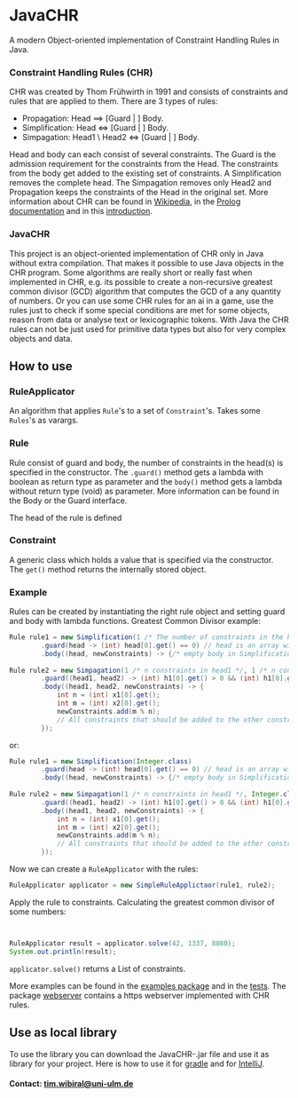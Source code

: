 # JavaCHR
A modern Object-oriented implementation of Constraint Handling Rules in Java.

### Constraint Handling Rules (CHR)
CHR was created by Thom Frühwirth in 1991 and consists of constraints and rules that are applied to them. There are 3 types of rules:

- Propagation: Head ==> \[Guard | \] Body.
- Simplification: Head <=> \[Guard | \] Body.
- Simpagation: Head1 \ Head2 <=> \[Guard | \] Body.

Head and body can each consist of several constraints. The Guard is the admission requirement for the constraints from the Head.
The constraints from the body get added to the existing set of constraints. A Simplification removes the complete head. The Simpagation removes only Head2 and Propagation keeps the constraints of the Head in the original set. 
More information about CHR can be found in [Wikipedia](https://en.wikipedia.org/wiki/Constraint_Handling_Rules), in the [Prolog documentation](https://www.swi-prolog.org/man/chr.html) and in this [introduction](https://www.informatik.uni-ulm.de/pm/fileadmin/pm/home/fruehwirth/Papers/chr-lnai08.pdf).

### JavaCHR
This project is an object-oriented implementation of CHR only in Java without extra compilation. That makes it possible to use Java objects in the CHR program.
Some algorithms are really short or really fast when implemented in CHR, e.g. its possible to create a non-recursive greatest common divisor (GCD) algorithm that computes the GCD of a any quantity of numbers. 
Or you can use some CHR rules for an ai in a game, use the rules just to check if some special conditions are met for some objects, reason from data or analyse text or lexicographic tokens.
With Java the CHR rules can not be just used for primitive data types but also for very complex objects and data.

## How to use

### RuleApplicator
An algorithm that applies ``Rule``'s to a set of ``Constraint``'s. Takes some ``Rules``'s as varargs.

### Rule
Rule consist of guard and body, the number of constraints in the head(s) is specified in the constructor.
The ``.guard()`` method gets a lambda with boolean as return type as parameter and the ``body()`` method gets a lambda 
without return type (void) as parameter. More information can be found in the Body or the Guard interface.

The head of the rule is defined 

### Constraint
A generic class which holds a value that is specified via the constructor. The ``get()`` method returns the internally stored object.

### Example
Rules can be created by instantiating the right rule object and setting guard and body with lambda functions. Greatest Common Divisor example:

```java
Rule rule1 = new Simplification(1 /* The number of constraints in the head */)   
        .guard(head -> (int) head[0].get() == 0) // head is an array with constraints  
        .body((head, newConstraints) -> {/* empty body in Simplification just deletes the head */});  
 
Rule rule2 = new Simpagation(1 /* n constraints in head1 */, 1 /* n constraints in head2 */ )   
        .guard((head1, head2) -> (int) h1[0].get() > 0 && (int) h1[0].get() <= (int) h2[0].get())
        .body((head1, head2, newConstraints) -> {   
            int n = (int) x1[0].get();   
            int m = (int) x2[0].get();   
            newConstraints.add(m % n);    
            // All constraints that should be added to the other constraints are added to this list.
        });
```

or:

```java
Rule rule1 = new Simplification(Integer.class)   
        .guard(head -> (int) head[0].get() == 0) // head is an array with constraints 
        .body((head, newConstraints) -> {/* empty body in Simplification just deletes the head */});  
 
Rule rule2 = new Simpagation(1 /* n constraints in head1 */, Integer.class, Integer.class)   
        .guard((head1, head2) -> (int) h1[0].get() > 0 && (int) h1[0].get() <= (int) h2[0].get())
        .body((head1, head2, newConstraints) -> {   
            int n = (int) x1[0].get();   
            int m = (int) x2[0].get();   
            newConstraints.add(m % n);    
            // All constraints that should be added to the other constraints are added to this list.
        });
```

Now we can create a ``RuleApplicator`` with the rules:
````java
RuleApplicator applicator = new SimpleRuleApplictaor(rule1, rule2);
````

Apply the rule to constraints. Calculating the greatest common divisor of some numbers:
````java


RuleApplicator result = applicator.solve(42, 1337, 8080);
System.out.println(result);
````

``applicator.solve()`` returns a List of constraints.

More examples can be found in the [examples package](/src/main/java/javachr/examples) and in the [tests](/src/test/javachr/). The package [webserver](/src/main/java/javachr/examples/webserver) contains a https webserver implemented with CHR rules.


## Use as local library
To use the library you can download the JavaCHR-<version>.jar file and use it as library for your project.
Here is how to use it for [gradle](https://appmediation.com/how-to-add-local-libraries-to-gradle/) and for 
[IntelliJ](https://stackoverflow.com/questions/1051640/correct-way-to-add-external-jars-lib-jar-to-an-intellij-idea-project).


#### Contact: tim.wibiral@uni-ulm.de
